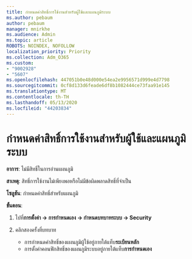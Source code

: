 ```yaml
---
title: กําหนดค่าสิทธิ์การใช้งานสําหรับผู้ใช้และแผนภูมิระบบ
ms.author: pebaum
author: pebaum
manager: mnirkhe
ms.audience: Admin
ms.topic: article
ROBOTS: NOINDEX, NOFOLLOW
localization_priority: Priority
ms.collection: Adm_O365
ms.custom:
- "9002928"
- "5607"
ms.openlocfilehash: 447051b0e48d000e54ea2e9956571d999e4d7798
ms.sourcegitcommit: 0cf8d133d6feade6df8b1082444ce73faa91e145
ms.translationtype: MT
ms.contentlocale: th-TH
ms.lasthandoff: 05/13/2020
ms.locfileid: "44203834"
---
```

# <a name="configure-privilege-for-user-and-system-chart"></a>กําหนดค่าสิทธิ์การใช้งานสําหรับผู้ใช้และแผนภูมิระบบ

**อาการ**: ไม่มีสิทธิ์ในการอ่านแผนภูมิ

**สาเหตุ**: สิทธิ์การใช้งานไม่เพียงพอหรือไม่มีข้อผิดพลาดสิทธิ์ที่จําเป็น

**โซลูชัน**: กําหนดค่าสิทธิ์สําหรับแผนภูมิ

**ขั้นตอน**:

1. ไปที่**การตั้งค่า -> การกําหนดเอง -> กําหนดบทบาทระบบ -> Security**

2. คลิกสองครั้งที่บทบาท

    - การกําหนดค่าสิทธิ์ของแผนภูมิผู้ใช้อยู่ภายใต้แท็บ**ระเบียนหลัก**
    - การตั้งค่าคอนฟิกสิทธิ์ของแผนภูมิระบบอยู่ภายใต้แท็บ**การกําหนดเอง**
